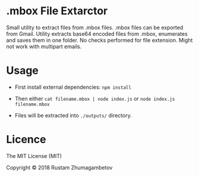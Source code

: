 # .mbox File Extarctor

Small utility to extract files from .mbox files. .mbox files can be exported from Gmail. Utility extracts base64 encoded files from .mbox, enumerates and saves them  in one folder. No checks performed for file extension.  Might not work with multipart emails.

# Usage

- First install external dependencies:
`
    npm install
`
- Then either `cat filename.mbox | node index.js` or `node index.js filename.mbox`

- Files will be extracted into `./outputs/` directory.

# Licence
The MIT License (MIT)

Copyright © 2018 Rustam Zhumagambetov